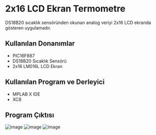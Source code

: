 #   2x16 LCD  Ekran Termometre
DS18B20 sıcaklık sensöründen okunan analog veriyi 2x16 LCD ekranda gösteren uygulamadır.  

## Kullanılan Donanımlar
- PIC16F887
- DS18B20 Sıcaklık Sensörü
- 2x16 LM016L LCD Ekran

## Kullanılan Program ve Derleyici
- MPLAB X IDE
- XC8

## Program Çıktısı
![image](https://user-images.githubusercontent.com/75627147/205126917-66626d2e-3916-4a5d-bf79-8cae53e4993c.png)
![image](https://user-images.githubusercontent.com/75627147/205126950-baac3741-167c-445c-b107-d1de4d56a6bd.png)
![image](https://user-images.githubusercontent.com/75627147/205126865-99a3b3a0-e5a4-4294-a0eb-4d02a20a5290.png)

